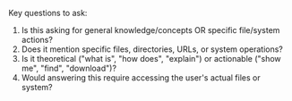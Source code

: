 Key questions to ask:
1. Is this asking for general knowledge/concepts OR specific file/system actions?
2. Does it mention specific files, directories, URLs, or system operations?
3. Is it theoretical ("what is", "how does", "explain") or actionable ("show me", "find", "download")?
4. Would answering this require accessing the user's actual files or system?